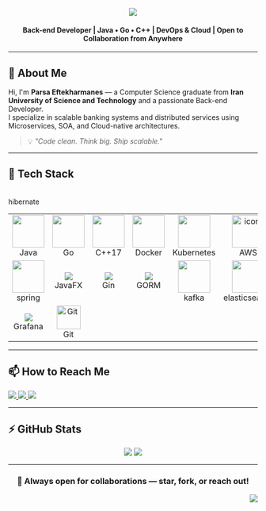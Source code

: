 <div id="top"></div>

<!-- HEADER -->
<p align="center">
  <img src="https://readme-typing-svg.herokuapp.com?font=Fira+Code&weight=500&size=35&pause=300&color=8A2BE2&center=true&vCenter=true&width=600&lines=Hi+%F0%9F%91%8B+I'm+Parsa;Back-end+Engineer;Java%2C+Go+%26+C%2B%2B+Developer;DevOps+Enthusiast;Distributed+Systems+Lover;Welcome+to+my+GitHub!" />
</p>

<h4 align="center">
Back-end Developer | Java • Go • C++ | DevOps & Cloud | Open to Collaboration from Anywhere
</h4>

---

## 👤 About Me

Hi, I'm <strong>Parsa Eftekharmanes</strong> — a Computer Science graduate from <strong>Iran University of Science and Technology</strong> and a passionate Back-end Developer.  
I specialize in scalable banking systems and distributed services using Microservices, SOA, and Cloud-native architectures.

> 💡 *"Code clean. Think big. Ship scalable."*

---

## 🧠 Tech Stack

<table align="center">
  <tr>
    <td align="center" width="116"><img src="https://techstack-generator.vercel.app/java-icon.svg" width="65" /><br>Java</td>
    <td align="center" width="116"><img src="https://skillicons.dev/icons?i=go" width="65" /><br>Go</td>
    <td align="center" width="116"><img src="https://techstack-generator.vercel.app/cpp-icon.svg" width="65" /><br>C++17</td>
    <td align="center" width="116"><img src="https://techstack-generator.vercel.app/docker-icon.svg" width="65" /><br>Docker</td>
    <td align="center" width="116"><img src="https://techstack-generator.vercel.app/kubernetes-icon.svg" width="65" /><br>Kubernetes</td>
    <td align="center" width="116"><img src="https://techstack-generator.vercel.app/aws-icon.svg" alt="icon" width="65" height="65" /><br>AWS</td>
    <td align="center" width="116"><img src="https://techstack-generator.vercel.app/mysql-icon.svg" alt="icon" width="65" height="65" /><br>mysql</td>
    <td align="center" width="116"><img src="https://techstack-generator.vercel.app/nginx-icon.svg" alt="nginx" width="65" height="65" /><br>Nginx</td>
    <td align="center" width="116"><img src="https://skillicons.dev/icons?i=spring" width="65" /><br>spring</td>
  </tr>
  <tr>
    <td align="center" width="116"><img src="https://skillicons.dev/icons?i=hibernate" width="65" /><br>spring</td><br>hibernate</td>
    <td align="center" width="116"><img src="https://img.shields.io/badge/JavaFX-1E90FF?style=for-the-badge&logo=java&logoColor=white" /><br>JavaFX</td>
    <td align="center" width="116"><img src="https://img.shields.io/badge/Gin-GO%20Web%20Framework-00ADD8?style=for-the-badge" /><br>Gin</td>
    <td align="center" width="116"><img src="https://img.shields.io/badge/GORM-ORM%20for%20Go-375EAB?style=for-the-badge" /><br>GORM</td>
    <td align="center" width="116"><img src="https://skillicons.dev/icons?i=kafka" width="65" /><br>kafka</td>
    <td align="center" width="116"><img src="https://skillicons.dev/icons?i=elasticsearch" width="65" /><br>elasticsearch</td>
    <td align="center" width="116"><img src="https://img.shields.io/badge/Prometheus-E6522C?style=for-the-badge&logo=prometheus&logoColor=white" /><br>Prometheus</td>
    <td align="center" width="116"><img src="https://skillicons.dev/icons?i=githubactions" width="65" /><br>CI/CD</td>
  </tr>
  <tr>
    <td align="center" width="116"><img src="https://img.shields.io/badge/Grafana-F46800?style=for-the-badge&logo=grafana&logoColor=white" /><br>Grafana</td>
     <td align="center" width="116"> 
        <img src="https://user-images.githubusercontent.com/25181517/192108372-f71d70ac-7ae6-4c0d-8395-51d8870c2ef0.png" width="48" height="48" alt="Git" />
      <br>Git
    <td align="center" colspan="6"></td>
  </tr>
</table>

---

## 📫 How to Reach Me

<div>
  <a href="mailto:parsa10007@gmail.com">
    <img src="https://img.shields.io/badge/Gmail-D14836?style=for-the-badge&logo=gmail&logoColor=white"/>
  </a>
  <a href="https://github.com/GavinRuff007">
    <img src="https://img.shields.io/badge/github-%2324292e.svg?&style=for-the-badge&logo=github&logoColor=white"/>
  </a>
  <a href="https://www.linkedin.com/in/yourprofile">
    <img src="https://img.shields.io/badge/linkedin-%230077B5.svg?&style=for-the-badge&logo=linkedin&logoColor=white"/>
  </a>
</div>

---

## ⚡ GitHub Stats

<p align="center">
  <img src="https://github-readme-stats.vercel.app/api?username=GavinRuff007&show_icons=true&theme=midnight-purple" />
  <img src="https://github-readme-stats.vercel.app/api/top-langs/?username=GavinRuff007&layout=compact&theme=midnight-purple" />
</p>

---

<h3 align="center">🤝 Always open for collaborations — star, fork, or reach out!</h3>

<p align="right">
  <a href="#top">
    <img src="https://img.shields.io/badge/Back%20to%20Top%20⬆️-8A2BE2?style=for-the-badge&logoColor=white"/>
  </a>
</p>
